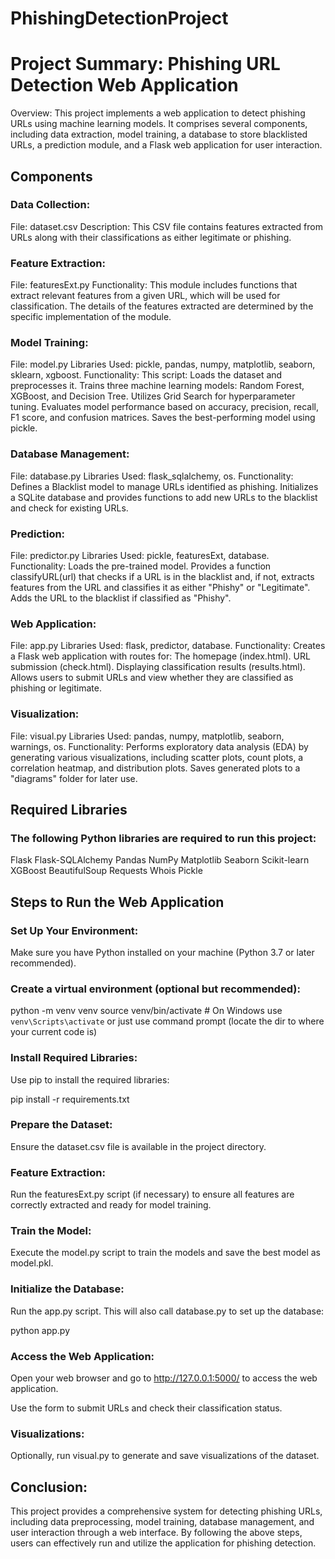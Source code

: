 # PhishingDetectionProject
# Project Summary: Phishing URL Detection Web Application
Overview: This project implements a web application to detect phishing URLs using machine learning models. It comprises several components, including data extraction, model training, a database to store blacklisted URLs, a prediction module, and a Flask web application for user interaction.

## Components
### Data Collection:

File: dataset.csv
Description: This CSV file contains features extracted from URLs along with their classifications as either legitimate or phishing.

### Feature Extraction:

File: featuresExt.py
Functionality: This module includes functions that extract relevant features from a given URL, which will be used for classification. The details of the features extracted are determined by the specific implementation of the module.

### Model Training:

File: model.py
Libraries Used: pickle, pandas, numpy, matplotlib, seaborn, sklearn, xgboost.
Functionality: This script:
Loads the dataset and preprocesses it.
Trains three machine learning models: Random Forest, XGBoost, and Decision Tree.
Utilizes Grid Search for hyperparameter tuning.
Evaluates model performance based on accuracy, precision, recall, F1 score, and confusion matrices.
Saves the best-performing model using pickle.

### Database Management:

File: database.py
Libraries Used: flask_sqlalchemy, os.
Functionality:
Defines a Blacklist model to manage URLs identified as phishing.
Initializes a SQLite database and provides functions to add new URLs to the blacklist and check for existing URLs.

### Prediction:

File: predictor.py
Libraries Used: pickle, featuresExt, database.
Functionality:
Loads the pre-trained model.
Provides a function classifyURL(url) that checks if a URL is in the blacklist and, if not, extracts features from the URL and classifies it as either "Phishy" or "Legitimate".
Adds the URL to the blacklist if classified as "Phishy".

### Web Application:

File: app.py
Libraries Used: flask, predictor, database.
Functionality:
Creates a Flask web application with routes for:
The homepage (index.html).
URL submission (check.html).
Displaying classification results (results.html).
Allows users to submit URLs and view whether they are classified as phishing or legitimate.

### Visualization:

File: visual.py
Libraries Used: pandas, numpy, matplotlib, seaborn, warnings, os.
Functionality:
Performs exploratory data analysis (EDA) by generating various visualizations, including scatter plots, count plots, a correlation heatmap, and distribution plots.
Saves generated plots to a "diagrams" folder for later use.

## Required Libraries

### The following Python libraries are required to run this project:

Flask
Flask-SQLAlchemy
Pandas
NumPy
Matplotlib
Seaborn
Scikit-learn
XGBoost
BeautifulSoup
Requests
Whois
Pickle

## Steps to Run the Web Application

### Set Up Your Environment:

Make sure you have Python installed on your machine (Python 3.7 or later recommended).

### Create a virtual environment (optional but recommended):

python -m venv venv
source venv/bin/activate  # On Windows use `venv\Scripts\activate`
or just use command prompt (locate the dir to where your current code is)

### Install Required Libraries:

Use pip to install the required libraries:

pip install -r requirements.txt

### Prepare the Dataset:

Ensure the dataset.csv file is available in the project directory.

### Feature Extraction:

Run the featuresExt.py script (if necessary) to ensure all features are correctly extracted and ready for model training.

### Train the Model:

Execute the model.py script to train the models and save the best model as model.pkl.

### Initialize the Database:

Run the app.py script. This will also call database.py to set up the database:

python app.py

### Access the Web Application:

Open your web browser and go to http://127.0.0.1:5000/ to access the web application.

Use the form to submit URLs and check their classification status.

### Visualizations:

Optionally, run visual.py to generate and save visualizations of the dataset.

## Conclusion:

This project provides a comprehensive system for detecting phishing URLs, including data preprocessing, model training, database management, and user interaction through a web interface. By following the above steps, users can effectively run and utilize the application for phishing detection.

